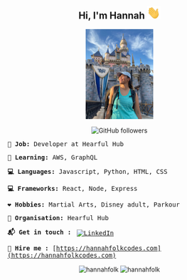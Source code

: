 <div align="center">

## Hi, I'm Hannah <img src="https://raw.githubusercontent.com/hannahfolk/hannahfolk/master/wave.gif" width="30px">

<img src="https://raw.githubusercontent.com/hannahfolk/hannahfolk/master/profile.jpeg" width="30%">

![GitHub followers](https://img.shields.io/github/followers/hannahfolk?style=social)
</div>
<samp>

**:gem: Job:** Developer at Hearful Hub

**:school_satchel: Learning:** AWS, GraphQL

**:computer: Languages:** Javascript, Python, HTML, CSS

**:computer: Frameworks:** React, Node, Express

**:heart: Hobbies:** Martial Arts, Disney adult, Parkour

**:office: Organisation:** Hearful Hub

**:mailbox_with_mail: Get in touch :** 
<a href="https://www.linkedin.com/in/hannahfolk/">
    <img src="https://raw.githubusercontent.com/MikeCodesDotNET/MikeCodesDotNET/a8abbf37441f3253f74ea255a47f289208d7568c/Resources/linkedIn.svg" alt="LinkedIn" style="vertical-align:top; margin:4px">
  </a>

**:briefcase: Hire me :** [https://hannahfolkcodes.com](https://hannahfolkcodes.com)

</samp>

<div align="center">

<img align="center" src="https://github-readme-stats.vercel.app/api/top-langs/?username=hannahfolk&layout=compact&hide=html" alt="hannahfolk" />
<img align="center" src="https://github-readme-stats.vercel.app/api?username=hannahfolk&show_icons=true" alt="hannahfolk" />
